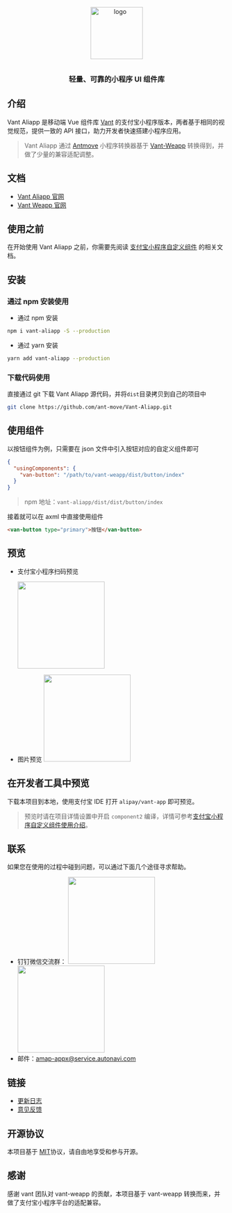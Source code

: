 <p align="center">
  <img alt="logo" src="https://img.yzcdn.cn/vant/logo.png" width="120" style="margin-bottom: 10px;">
</p>
<h3 align="center">轻量、可靠的小程序 UI 组件库</h3>

## 介绍

Vant Aliapp 是移动端 Vue 组件库 [Vant](https://github.com/youzan/vant) 的支付宝小程序版本，两者基于相同的视觉规范，提供一致的 API 接口，助力开发者快速搭建小程序应用。

> Vant Aliapp 通过 [Antmove](https://ant-move.github.io/website/) 小程序转换器基于 [Vant-Weapp](https://youzan.github.io/vant-weapp/#/intro) 转换得到，并做了少量的兼容适配调整。

## 文档

* [Vant Aliapp 官网](https://ant-move.github.io/vant-ailapp-docs/#/intro)
* [Vant Weapp 官网](https://youzan.github.io/vant-weapp/#/intro)

## 使用之前

在开始使用 Vant Aliapp 之前，你需要先阅读 [支付宝小程序自定义组件](https://docs.alipay.com/mini/framework/custom-component-overview) 的相关文档。

## 安装

### 通过 npm 安装使用

* 通过 npm 安装
```bash
npm i vant-aliapp -S --production
```

* 通过 yarn 安装

```bash
yarn add vant-aliapp --production
```

### 下载代码使用

直接通过 git 下载 Vant Aliapp 源代码，并将`dist`目录拷贝到自己的项目中
```bash
git clone https://github.com/ant-move/Vant-Aliapp.git
```

## 使用组件

以按钮组件为例，只需要在 json 文件中引入按钮对应的自定义组件即可

```json
{
  "usingComponents": {
    "van-button": "/path/to/vant-weapp/dist/button/index"
  }
}
```

> npm 地址：`vant-aliapp/dist/dist/button/index`

接着就可以在 axml 中直接使用组件

```html
<van-button type="primary">按钮</van-button>
```

## 预览

* 支付宝小程序扫码预览

    <img width='200' src='https://cache.amap.com/ecology/tool/antmove/web/assets/qr/qr.png'/>

* 图片预览
    <img width='200' src='https://cache.amap.com/ecology/tool/antmove/web/assets/dashboard.png'/>

## 在开发者工具中预览

下载本项目到本地，使用支付宝 IDE 打开 `alipay/vant-app` 即可预览。

> 预览时请在项目详情设置中开启 `component2` 编译，详情可参考[支付宝小程序自定义组件使用介绍](https://docs.alipay.com/mini/framework/custom-component-overview#%E4%BD%BF%E7%94%A8%E9%A1%BB%E7%9F%A5)。


## 联系

如果您在使用的过程中碰到问题，可以通过下面几个途径寻求帮助。

* 钉钉微信交流群： <img width='200px' src='https://ant-move.github.io/website/img/contact-dingding.jpg'/> <img width='200px' src='https://cache.amap.com/ecology/tool/antmove/web/assets/02.JPG'/>
* 邮件：amap-appx@service.autonavi.com

## 链接

* [更新日志](https://ant-move.github.io/vant-ailapp-docs/#/changelog)
* [意见反馈](https://github.com/ant-move/Vant-Aliapp/issues)

## 开源协议

本项目基于 [MIT](https://zh.wikipedia.org/wiki/MIT%E8%A8%B1%E5%8F%AF%E8%AD%89)协议，请自由地享受和参与开源。

[vant-weapp]: https://github.com/youzan/vant-weapp
[MIT]: http://opensource.org/licenses/MIT
[小程序简易教程]: https://mp.weixin.qq.com/debug/wxadoc/dev/
[小程序框架介绍]: https://mp.weixin.qq.com/debug/wxadoc/dev/framework/MINA.html
[微信开发者工具]: https://mp.weixin.qq.com/debug/wxadoc/dev/devtools/download.html

## 感谢

感谢 vant 团队对 vant-weapp 的贡献，本项目基于 vant-weapp 转换而来，并做了支付宝小程序平台的适配兼容。
